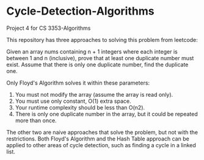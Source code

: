 # Cycle-Detection-Algorithms
Project 4 for CS 3353-Algorithms

This repository has three approaches to solving this problem from leetcode: 

Given an array nums containing n + 1 integers where each integer is between 1 and n (inclusive), prove that at least one duplicate number must exist. Assume that there is only one duplicate number, find the duplicate one.

Only Floyd's Algorithm solves it within these parameters:

1. You must not modify the array (assume the array is read only).
2. You must use only constant, O(1) extra space.
3. Your runtime complexity should be less than O(n2).
4. There is only one duplicate number in the array, but it could be repeated more than once.

The other two are naive approaches that solve the problem, but not with the restrictions. Both Floyd's Algorithm and the Hash Table approach can be applied to other areas of cycle detection, such as finding a cycle in a linked list. 
